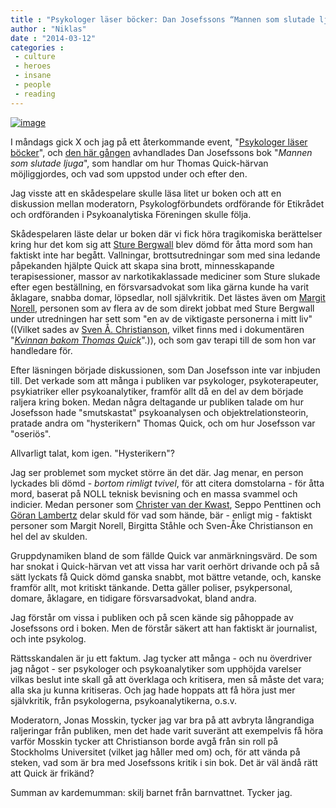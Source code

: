 ```yaml
---
title : "Psykologer läser böcker: Dan Josefssons “Mannen som slutade ljuga”"
author : "Niklas"
date : "2014-03-12"
categories : 
 - culture
 - heroes
 - insane
 - people
 - reading
---
```


[![image](https://niklasblog.com/wp-content/wpid-20140310_190659-1.jpg "20140310_190659-1.jpg")](https://niklasblog.com/wp-content/wpid-20140310_190659-11.jpg)

I måndags gick X och jag på ett återkommande event, "[Psykologer läser böcker](https://www.facebook.com/pages/Psykologer-l%C3%A4ser-b%C3%B6cker/197861460225033)", och [den här gången](https://www.facebook.com/events/520153184771126/) avhandlades Dan Josefssons bok "_Mannen som slutade ljuga_", som handlar om hur Thomas Quick-härvan möjliggjordes, och vad som uppstod under och efter den.

Jag visste att en skådespelare skulle läsa litet ur boken och att en diskussion mellan moderatorn, Psykologförbundets ordförande för Etikrådet och ordföranden i Psykoanalytiska Föreningen skulle följa.

Skådespelaren läste delar ur boken där vi fick höra tragikomiska berättelser kring hur det kom sig att [Sture Bergwall](https://sv.wikipedia.org/wiki/Sture_Bergwall) blev dömd för åtta mord som han faktiskt inte har begått. Vallningar, brottsutredningar som med sina ledande påpekanden hjälpte Quick att skapa sina brott, minnesskapande terapisessioner, massor av narkotikaklassade mediciner som Sture slukade efter egen beställning, en försvarsadvokat som lika gärna kunde ha varit åklagare, snabba domar, löpsedlar, noll självkritik. Det lästes även om [Margit Norell](https://sv.wikipedia.org/wiki/Margit_Norell), personen som av flera av de som direkt jobbat med Sture Bergwall under utredningen har sett som "en av de viktigaste personerna i mitt liv" ((Vilket sades av [Sven Å. Christianson](https://sv.wikipedia.org/wiki/Sven_%C3%85._Christianson), vilket finns med i dokumentären "_[Kvinnan bakom Thomas Quick](http://www.svt.se/dokument-inifran/kvinnan-bakom-thomas-quick)_".)), och som gav terapi till de som hon var handledare för.

Efter läsningen började diskussionen, som Dan Josefsson inte var inbjuden till. Det verkade som att många i publiken var psykologer, psykoterapeuter, psykiatriker eller psykoanalytiker, framför allt då en del av dem började raljera kring boken. Medan några deltagande ur publiken talade om hur Josefsson hade "smutskastat" psykoanalysen och objektrelationsteorin, pratade andra om "hysterikern" Thomas Quick, och om hur Josefsson var "oseriös".

Allvarligt talat, kom igen. "Hysterikern"?

Jag ser problemet som mycket större än det där. Jag menar, en person lyckades bli dömd - _bortom rimligt tvivel_, för att citera domstolarna - för åtta mord, baserat på NOLL teknisk bevisning och en massa svammel och indicier. Medan personer som [Christer van der Kwast](https://sv.wikipedia.org/wiki/Christer_van_der_Kwast), Seppo Penttinen och [Göran Lambertz](https://sv.wikipedia.org/wiki/G%C3%B6ran_Lambertz) delar skuld för vad som hände, bär - enligt mig - faktiskt personer som Margit Norell, Birgitta Ståhle och Sven-Åke Christianson en hel del av skulden.

Gruppdynamiken bland de som fällde Quick var anmärkningsvärd. De som har snokat i Quick-härvan vet att vissa har varit oerhört drivande och på så sätt lyckats få Quick dömd ganska snabbt, mot bättre vetande, och, kanske framför allt, mot kritiskt tänkande. Detta gäller poliser, psykpersonal, domare, åklagare, en tidigare försvarsadvokat, bland andra.

Jag förstår om vissa i publiken och på scen kände sig påhoppade av Josefssons ord i boken. Men de förstår säkert att han faktiskt är journalist, och inte psykolog.

Rättsskandalen är ju ett faktum. Jag tycker att många - och nu överdriver jag något - ser psykologer och psykoanalytiker som upphöjda varelser vilkas beslut inte skall gå att överklaga och kritisera, men så måste det vara; alla ska ju kunna kritiseras. Och jag hade hoppats att få höra just mer självkritik, från psykologerna, psykoanalytikerna, o.s.v.

Moderatorn, Jonas Mosskin, tycker jag var bra på att avbryta långrandiga raljeringar från publiken, men det hade varit suveränt att exempelvis få höra varför Mosskin tycker att Christianson borde avgå från sin roll på Stockholms Universitet (vilket jag håller med om) och, för att vända på steken, vad som är bra med Josefssons kritik i sin bok. Det är väl ändå rätt att Quick är frikänd?

Summan av kardemumman: skilj barnet från barnvattnet. Tycker jag.
